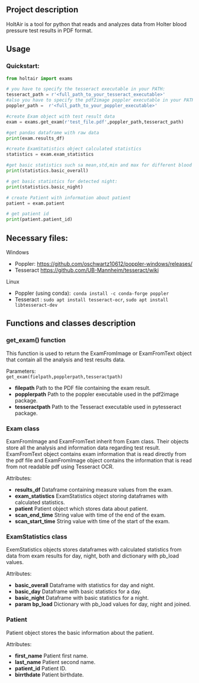 ## Project description
HoltAir is a tool for python that reads and analyzes data from Holter blood pressure test results in PDF format.
## Usage

### Quickstart:  
```python
from holtair import exams

# you have to specify the tesseract executable in your PATH:
tesseract_path = r'<full_path_to_your_tesseract_executable>'
#also you have to specify the pdf2image poppler executable in your PATH:
poppler_path =  r'<full_path_to_your_poppler_executable>'

#create Exam object with test result data
exam = exams.get_exam(r'test_file.pdf',poppler_path,tesseract_path)

#get pandas dataframe with raw data  
print(exam.results_df)

#create ExamStatistics object calculated statistics 
statistics = exam.exam_statistics

#get basic statistics such sa mean,std,min and max for different blood pressure indicators
print(statistics.basic_overall)

# get basic statistics for detected night:
print(statistics.basic_night)

# create Patient with information about patient
patient = exam.patient

# get patient id 
print(patient.patient_id)
```

## Necessary files:  
Windows
* Poppler: https://github.com/oschwartz10612/poppler-windows/releases/
* Tesseract https://github.com/UB-Mannheim/tesseract/wiki  

Linux
* Poppler (using conda):` conda install -c conda-forge poppler`
* Tesseract : `sudo apt install tesseract-ocr`,
`sudo apt install libtesseract-dev `

## Functions and classes description

### get_exam() function
This function is used to return the ExamFromImage or ExamFromText object that contain all the analysis and test results data.  

Parameters:  
`get_exam(fielpath,popplerpath,tesseractpath)`
* **filepath** Path to the PDF file containing the exam result.
* **popplerpath** Path to the poppler executable used in the pdf2image package.
* **tesseractpath** Path to the Tesseract executable used in pytesseract package.



### Exam class
ExamFromImage and ExamFromText inherit from Exam class. Their objects store all the analysis and information data regarding 
test result. ExamFromText object contains exam information that is read directly from the pdf file and ExamFromImage object contains the information that is read from not readable pdf using Tesseract OCR.   

Attributes:
* **results_df** Dataframe containing measure values from the exam.
* **exam_statistics** ExamStatistics object storing dataframes with calculated statistics. 
* **patient** Patient object which stores data about patient.
* **scan_end_time** String value with time of the end of the exam.
* **scan_start_time** String value with time of the start of the exam.

### ExamStatistics class
ExemStatistics objects stores dataframes with calculated statistics from data from exam results for day, night, both 
and dictionary with pb_load values.   

Attributes:
* **basic_overall** Dataframe with statistics for day and night.
* **basic_day** Dataframe with  basic statistics for a  day.
* **basic_night** Dataframe with  basic statistics for a night.
* **param bp_load** Dictionary with pb_load values for day, night and joined.

### Patient 
Patient object stores the basic information about the patient.  

Attributes:
* **first_name** Patient first name.
* **last_name**  Patient second name.
* **patient_id** Patient ID.
* **birrthdate** Patient birthdate.

    
    






